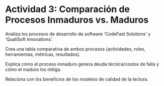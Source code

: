 # Actividad 3: Comparación de Procesos Inmaduros vs. Maduros

Analiza los procesos de desarrollo de software 'CodeFast Solutions' y 'QualiSoft Innovations'.

Crea una tabla comparativa de ambos procesos (actividades, roles, herramientas, métricas, resultados).

Explica cómo el proceso inmaduro genera deuda técnica/costos de falla y cómo el maduro los mitiga.

Relaciona con los beneficios de los modelos de calidad de la lectura.